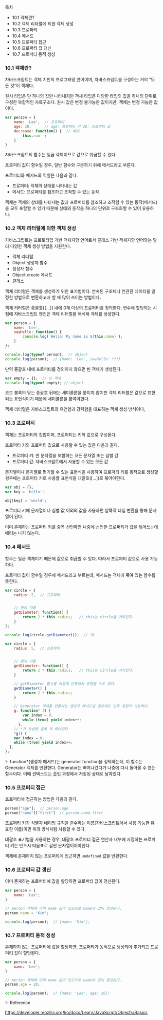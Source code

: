 목차

- 10.1 객체란?
- 10.2 객체 리터럴에 의한 객체 생성
- 10.3 프로퍼티
- 10.4 메서드
- 10.5 프로퍼티 접근
- 10.6 프로퍼티 값 갱신
- 10.7 프로퍼티 동적 생성

### 10.1 객체란?

자바스크립트는 객체 기반의 프로그래밍 언어이며, 자바스크립트를 구성하는 거의 “모든 것”이 객체다.

원시 타입은 단 하나의 값만 나타내지만 객체 타입은 다양한 타입의 값을 하나의 단위로 구성한 복합적인 자료구조다. 원시 값은 변경 불가능한 값이지만, 객체는 변경 가능한 값이다.

```jsx
var person = {
	name: 'Lee',  // 프로퍼티
	age: 20,      // age: 프로퍼티 키 20: 프로퍼티 값
	decrease: function() {  // 메서
		this.num--;
	}
}
```

자바스크립트의 함수는 일급 객체이므로 값으로 취급할 수 있다.

프로퍼티 값이 함수일 경우, 일반 함수와 구분하기 위해 메서드라고 부른다.

프로퍼티와 메서드의 역할은 다음과 같다.

- 프로퍼티: 객체의 상태를 나타내는 값
- 메서드: 프로퍼티를 참조하고 조작할 수 있는 동작

객체는 객체의 상태를 나타내는 값과 프로퍼티를 참조하고 조작할 수 있는 동작(메서드)을 모두 포함할 수 있기 때문에 상태와 동작을 하나의 단위로 구조화할 수 있어 유용하다.

### 10.2 객체 리터럴에 의한 객체 생성

자바스크립트는 프로토타입 기반 객체지향 언어로서 클래스 기반 객체지향 언어와는 달리 다양한 객체 생성 방법을 지원한다.

- 객체 리터럴
- Object 생성자 함수
- 생성자 함수
- Object.create 메서드
- 클래스

객체 리터럴은 객체를 생성하기 위한 표기법이다. 연속된 구조체나 연관된 데이터를 일정한 방법으로 변환하고자 할 때 많이 쓰이는 방법이다.

객체 리터럴은 중괄호({…}) 내에 0개 이상의 프로퍼티를 정의한다. 변수에 할당되는 시점에 자바스크립트 엔진은 객체 리터럴을 해석해 객체를 생성한다.

```jsx
var person = {
	name: 'Lee',
	sayHello: function() {
		console.log(`Hello! My name is ${this.name}`);
	}
};

console.log(typeof person);  // object
console.log(person);  // {name: 'Lee', sayHello: *f*}
```

만약 중괄호 내에 프로퍼티를 정의하지 않으면 빈 객체가 생성된다.

```jsx
var empty = {};  // 빈 객체
console.log(typeof empty); // object
```

코드 블록의 닫는 중괄호 뒤에는 세미콜론을 붙이지 않지만 객체 리터럴은 값으로 표현되는 표현식이기 때문에 세미콜론을 붙여야한다.

객체 리터럴은 자바스크립트의 유연함과 강력함을 대표하는 객체 생성 방식이다,

### 10.3 프로퍼티

객체는 프로퍼티의 집합이며, 프로퍼티는 키와 값으로 구성된다.

프로퍼티 키와 프로퍼티 값으로 사용할 수 있는 값은 다음과 같다.

- 프로퍼티 키: 빈 문자열을 포함하는 모든 문자열 또는 심벌 값
- 프로퍼티 값: 자바스크립트에서 사용할 수 있는 모든 값

문자열이나 문자열로 평가할 수 있는 표현식을 사용하여 프로퍼티 키를 동적으로 생성할 경우에는 프로퍼티 키로 사용할 표현식을 대괄호([…])로 묶어야한다.

```jsx
var obj = {};
var key = 'hello';

obj[key] = 'world';
```

프로퍼티 키에 문자열이나 심벌 값 이외의 값을 사용하면 암묵적 타입 변환을 통해 문자열이 된다.

이미 존재하는 프로퍼티 키를 중복 선언하면 나중에 선언한 프로퍼티가 값을 덮어쓰는데 에러는 나지 않는다.

### 10.4 메서드

함수는 일급 객체이기 때문에 값으로 취급할 수 있다. 따라서 프로퍼티 값으로 사용 가능하다.

프로퍼티 값이 함수일 경우에 메서드라고 부르는데, 메서드는 객체에 묶여 있는 함수를 뜻한다.

```jsx
var circle = {
	radius: 5,  // 프로퍼티


	// 원의 지름
	getDiameter: function() {
		return 2 * this.radius;   // this는 circle을 가리킨다.
	}
};

console.log(circle.getDiameter());  // 10
```

```jsx
var circle = {
	radius: 5,  // 프로퍼티


	// 원의 지름
	getDiameter: function() {
		return 2 * this.radius;   // this는 circle을 가리킨다.
	}

	// getDiameter 함수를 이렇게 단축해서 표현할 수도 있다.
	getDiameter() {
		return 2 * this.radius;
	}

	// Generator 객체를 반환하는 생성자 메서드일 경우에도 단축 표현이 가능하다.
	g: function* () {
	    var index = 0;
	    while (true) yield index++;
	  },
	// *가 속성명 앞에 꼭 와야한다
	*g() {
    var index = 0;
    while (true) yield index++;
  },
};

```

✨ function*(생성자 메서드)는 generator function을 정의하는데, 이 함수는 Generator 객체를 반환한다. Generator는 빠져나갔다가 나중에 다시 돌아올 수 있는 함수이다. 이때 컨텍스트는 출입 과정에서 저장된 상태로 남아있다.

### 10.5 프로퍼티 접근

프로퍼티에 접근하는 방법은 다음과 같다.

```jsx
person["age"];  // person.age
person["name"]["first"]  // person.name.first
```

프로퍼티 키가 식별자 네이밍 규칙을 준수하는 이름(자바스크립트에서 사용 가능한 유효한 이름)이면 위의 방식처럼 사용할 수 있다.

대괄호 표기법을 사용하는 경우, 대괄호 프로퍼티 접근 연산자 내부에 지정하는 프로퍼티 키는 반드시 따옴표로 감싼 문자열이어야한다.

객체에 존재하지 않는 프로퍼티에 접근하면 `undefined` 값을 반환한다.

### 10.6 프로퍼티 값 갱신

이미 존재하는 프로퍼티에 값을 할당하면 프로퍼티 값이 갱신된다.

```jsx
var person = {
	name: 'Lee';
}

// person 객체에 이미 name 값이 있으므로 name의 값이 갱신된다.
person.name = 'Kim';

console.log(person);  // {name: 'Kim'};
```

### 10.7 프로퍼티 동적 생성

존재하지 않는 프로퍼티에 값을 할당하면, 프로퍼티가 동적으로 생성되어 추가되고 프로퍼티 값이 할당된다.

```jsx
var person = {
	name: 'Lee';
}

// person 객체에 이미 name 값이 있으므로 name의 값이 갱신된다.
person.age = 20;

console.log(person);  // {name: 'Lee', age: 20};
```

✨ Reference

https://developer.mozilla.org/ko/docs/Learn/JavaScript/Objects/Basics